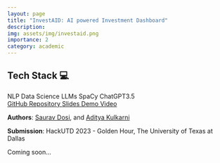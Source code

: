 ```yaml
---
layout: page
title: "InvestAID: AI powered Investment Dashboard"
description: 
img: assets/img/investaid.png
importance: 2
category: academic
---
```

<section id="badgeproj-section">
<h2 class="badgeproj-title">Tech Stack 💻</h2>
  <div class="badgeproj-container">
    <span class="badgeproj">NLP</span>
    <span class="badgeproj">Data Science</span>
    <span class="badgeproj">LLMs</span>
    <span class="badgeproj">SpaCy</span>
    <span class="badgeproj">ChatGPT3.5</span>
  </div>
<!-- Links Section -->
  <div class="linksproj-container">
    <a href="https://github.com/sauravdosi/investaid" target="_blank" class="linkproj">
      <i class="fab fa-github"></i> GitHub Repository
    </a>
    <a href="https://docs.google.com/presentation/d/1JQQlhFXb1bstvE7GwWHBnmV9MHA6Rjy2ppTFt0K1K7E/edit?usp=sharingg" target="_blank" class="linkproj">
      <i class="fas fa-file-powerpoint"></i> Slides
    </a>
    <a href="https://vimeo.com/881440242?share=copy" target="_blank" class="linkproj">
      <i class="fas fa-video"></i> Demo Video
    </a>
  </div>
</section>

**Authors**: <a href="https://sauravdosi.github.io/">Saurav Dosi</a>, and <a href="https://adityavkulkarni.github.io/">Aditya Kulkarni</a>

**Submission**: HackUTD 2023 - Golden Hour, The University of Texas at Dallas

Coming soon...
